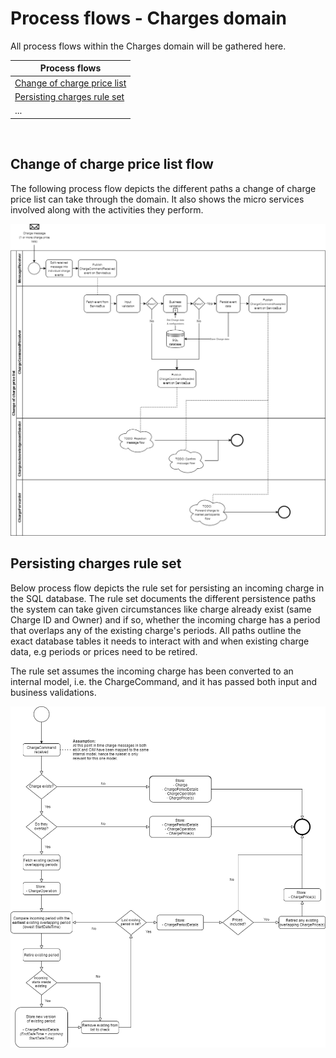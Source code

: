 # Process flows - Charges domain

All process flows within the Charges domain will be gathered here.

| Process flows |
|-------------------|
|[Change of charge price list](#Change-of-charge-price-list-flow)|
|[Persisting charges rule set](#Persisting-charges-rule-set)|
|...|
<br>

## Change of charge price list flow

The following process flow depicts the different paths a change of charge price list can take through the domain.
It also shows the micro services involved along with the activities they perform.

![Process flow](.././images/ChangeOfChargePriceListProcessFlow.png)

## Persisting charges rule set

Below process flow depicts the rule set for persisting an incoming charge in the SQL database.
The rule set documents the different persistence paths the system can take given circumstances like charge already exist (same Charge ID and Owner) and if so, whether the incoming charge has a period that overlaps any of the existing charge's periods.
All paths outline the exact database tables it needs to interact with and when existing charge data, e.g periods or prices need to be retired.

The rule set assumes the incoming charge has been converted to an internal model, i.e. the ChargeCommand, and it has passed both input and business validations.

![Persisting charges rule set](.././images/PersistingChargesRuleSet_ProcessFlow.png)

